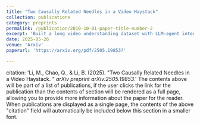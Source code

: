 ```yaml
---
title: "Two Causally Related Needles in a Video Haystack"
collection: publications
category: preprints
permalink: /publication/2010-10-01-paper-title-number-2
excerpt: 'Built a long video understanding dataset with LLM-agent integration; exposed key flaws in popular open datasets and enabled stronger benchmarks—co-led with Miaoyu (equal contribution).'
date: 2025-05-26
venue: 'Arxiv'
paperurl: 'https://arxiv.org/pdf/2505.19853?'

---
```

citation: 'Li, M., Chao, Q., & Li, B. (2025). &quot;Two Causally Related Needles in a Video Haystack. &quot; <i>arXiv preprint arXiv:2505.19853</i>.'
The contents above will be part of a list of publications, if the user clicks the link for the publication than the contents of section will be rendered as a full page, allowing you to provide more information about the paper for the reader. When publications are displayed as a single page, the contents of the above "citation" field will automatically be included below this section in a smaller font.
